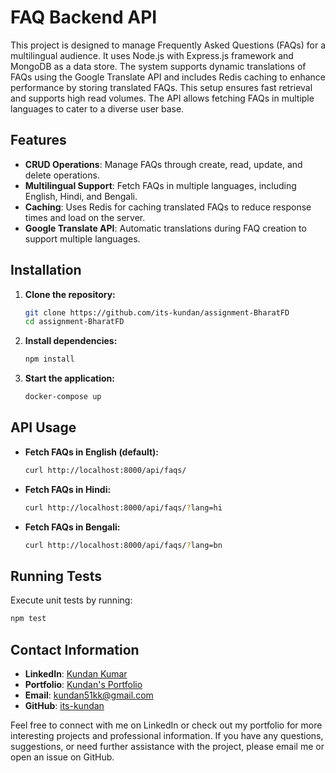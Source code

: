 
# FAQ Backend API

This project is designed to manage Frequently Asked Questions (FAQs) for a multilingual audience. It uses Node.js with Express.js framework and MongoDB as a data store. The system supports dynamic translations of FAQs using the Google Translate API and includes Redis caching to enhance performance by storing translated FAQs. This setup ensures fast retrieval and supports high read volumes. The API allows fetching FAQs in multiple languages to cater to a diverse user base.

## Features
- **CRUD Operations**: Manage FAQs through create, read, update, and delete operations.
- **Multilingual Support**: Fetch FAQs in multiple languages, including English, Hindi, and Bengali.
- **Caching**: Uses Redis for caching translated FAQs to reduce response times and load on the server.
- **Google Translate API**: Automatic translations during FAQ creation to support multiple languages.

## Installation
1. **Clone the repository:**
   ```bash
   git clone https://github.com/its-kundan/assignment-BharatFD
   cd assignment-BharatFD
   ```
2. **Install dependencies:**
   ```bash
   npm install
   ```
3. **Start the application:**
   ```bash
   docker-compose up
   ```

## API Usage
- **Fetch FAQs in English (default):**
  ```bash
  curl http://localhost:8000/api/faqs/
  ```
- **Fetch FAQs in Hindi:**
  ```bash
  curl http://localhost:8000/api/faqs/?lang=hi
  ```
- **Fetch FAQs in Bengali:**
  ```bash
  curl http://localhost:8000/api/faqs/?lang=bn
  ```

## Running Tests
Execute unit tests by running:
```bash
npm test
```

## Contact Information  
- **LinkedIn**: [Kundan Kumar](https://www.linkedin.com/in/its-kundan/)  
- **Portfolio**: [Kundan's Portfolio](https://kundan-cv-portfolio.vercel.app/)  
- **Email**: [kundan51kk@gmail.com](mailto:kundan51kk@gmail.com)  
- **GitHub**: [its-kundan](https://github.com/its-kundan)  

Feel free to connect with me on LinkedIn or check out my portfolio for more interesting projects and professional information. If you have any questions, suggestions, or need further assistance with the project, please email me or open an issue on GitHub.
